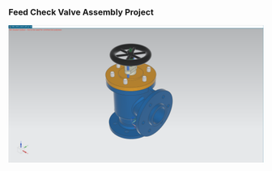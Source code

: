 ### Feed Check Valve Assembly Project

![Feed Check Valve Assembly Project](https://github.com/hugovr24/Projects/blob/master/Aerospace_Mechanical_Eng_Projects/NX_Designs/PROJECT12_FEED_CHECK_VALVE/FEED_CHECK_VALVE_ASSY.png)

